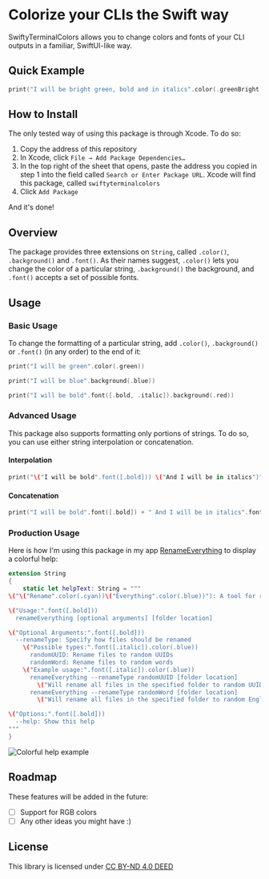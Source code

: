 # Colorize your CLIs the Swift way

SwiftyTerminalColors allows you to change colors and fonts of your CLI outputs in a familiar, SwiftUI-like way.

## Quick Example

```swift
print("I will be bright green, bold and in italics".color(.greenBright).font([.bold, .italic]))
```

## How to Install

The only tested way of using this package is through Xcode. To do so:

1. Copy the address of this repository
2. In Xcode, click  `File → Add Package Dependencies…`
3. In the top right of the sheet that opens, paste the address you copied in step 1 into the field called `Search or Enter Package URL`. Xcode will find this package, called `swiftyterminalcolors`
4. Click `Add Package`

And it's done!

## Overview

The package provides three extensions on `String`, called `.color()`, `.background()` and `.font()`. As their names suggest, `.color()` lets you change the color of a particular string, `.background()` the background, and `.font()` accepts a set of possible fonts.

## Usage

### Basic Usage

To change the formatting of a particular string, add `.color()`, `.background()` or `.font()` (in any order) to the end of it:

```swift
print("I will be green".color(.green))
```

```swift
print("I will be blue".background(.blue))
```

```swift
print("I will be bold".font([.bold, .italic]).background(.red))
```

### Advanced Usage

This package also supports formatting only portions of strings. To do so, you can use either string interpolation or concatenation.

#### Interpolation

```swift
print("\("I will be bold".font([.bold])) \("And I will be in italics")".font([.italics]))
```

#### Concatenation

```swift
print("I will be bold".font([.bold]) + " And I will be in italics".font([.italics]))
```

### Production Usage

Here is how I'm using this package in my app [RenameEverything](https://github.com/buresdv/RenameEverything) to display a colorful help:

```swift
extension String
{
    static let helpText: String = """
\("\("Rename".color(.cyan))\("Everything".color(.blue))"): A tool for randomly mass-renaming files in a folder

\("Usage:".font([.bold]))
  renameEverything [optional arguments] [folder location]

\("Optional Arguments:".font([.bold]))
  --renameType: Specify how files should be renamed
    \("Possible types:".font([.italic]).color(.blue))
      randomUUID: Rename files to random UUIDs
      randomWord: Rename files to random words
    \("Example usage:".font([.italic]).color(.blue))
      renameEverything --renameType randomUUID [folder location]
        \("Will rename all files in the specified folder to random UUIDs".font([.italic]))
      renameEverything --renameType randomWord [folder location]
        \("Will rename all files in the specified folder to random English words".font([.italic]))

\("Options:".font([.bold]))
  --help: Show this help
"""
}
```

![Colorful help example](https://files.catbox.moe/gyuk5v.png)

## Roadmap

These features will be added in the future:

- [ ] Support for RGB colors
- [ ] Any other ideas you might have :)

## License

This library is licensed under [CC BY-ND 4.0 DEED](https://creativecommons.org/licenses/by-nd/4.0/)
